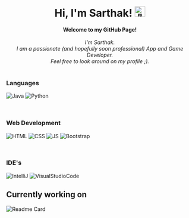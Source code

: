 <h1 align="center">Hi, I'm Sarthak! <img src="https://em-content.zobj.net/source/animated-noto-color-emoji/356/waving-hand_light-skin-tone_1f44b-1f3fb_1f3fb.gif" width="28px" alt="👋"></h1>
<p align="center">
    <b>Welcome to my GitHub Page!</b><br><br>
    <i>
        I'm Sarthak.<br>
        I am a passionate (and hopefully soon professional) App and Game Developer.<br>
        Feel free to look around on my profile ;).<br>
    </i><br>
</p>

### Languages
![Java](https://img.shields.io/badge/java-black?style=for-the-badge&logo=oracle)
![Python](https://img.shields.io/badge/python-black?style=for-the-badge&logo=python)

<br>

### Web Development
![HTML](https://img.shields.io/badge/HTML5-black?style=for-the-badge&logo=html5&logoColor=orange)
![CSS](https://img.shields.io/badge/CSS-black?&style=for-the-badge&logo=css3&logoColor=blue)
![JS](https://img.shields.io/badge/JavaScript-black?style=for-the-badge&logo=javascript&logoColor=yellow)
![Bootstrap](https://img.shields.io/badge/Bootstrap-black?style=for-the-badge&logo=bootstrap&logoColor=purple)

<br>

### IDE's
![IntelliJ](https://img.shields.io/badge/IntelliJ_IDEA-000000.svg?style=for-the-badge&logo=intellij-idea&logoColor=white)
![VisualStudioCode](https://img.shields.io/badge/Visual_Studio_Code-black?style=for-the-badge&logo=visual%20studio%20code&logoColor=blue)

<h2>Currently working on</h2>

![Readme Card](https://github-readme-stats.vercel.app/api/pin/?username=Sarthak-07&repo=SkyblockRemake&theme=dark)




